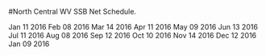 #North Central WV SSB Net Schedule.

Jan 11 2016	
Feb 08 2016
Mar 14 2016
Apr 11 2016
May 09 2016
Jun 13 2016
Jul 11 2016
Aug 08 2016
Sep 12 2016
Oct 10 2016
Nov 14 2016
Dec 12 2016
Jan 09 2016

